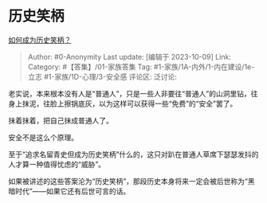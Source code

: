 # 历史笑柄
[如何成为历史笑柄？](https://www.zhihu.com/question/620277634/answer/3242044681)

> Author: #0-Anonymity
> Last update: [编辑于 2023-10-09]
> Link:
> Category: #【答集】/01-家族答集
> Tag: #1-家族/1A-内外/1-内在建设/1e-立志 #1-家族/1D-心理/3-安全感
> 评论区:
> 泛讨论:

老实说，本来根本没有人是“普通人”，只是一些人非要往“普通人”的山洞里钻，往身上抹泥，往脸上擦锅底灰，以为这样可以获得一些“免费”的“安全”罢了。

抹着抹着，把自己抹成普通人了。

安全不是这么个原理。

至于“追求名留青史但成为历史笑柄”什么的，这只对趴在普通人草席下瑟瑟发抖的人才算一种值得忧虑的“威胁”。

如果被讲述的这些答案沦为“历史笑柄”，那段历史本身将来一定会被后世称为“黑暗时代”——如果它还有后世可言的话。
